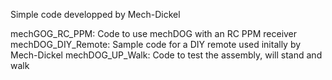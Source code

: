 Simple code developped by Mech-Dickel

mechGOG_RC_PPM: Code to use mechDOG with an RC PPM receiver
mechDOG_DIY_Remote: Sample code for a DIY remote used initally by Mech-Dickel
mechDOG_UP_Walk: Code to test the assembly, will stand and walk
